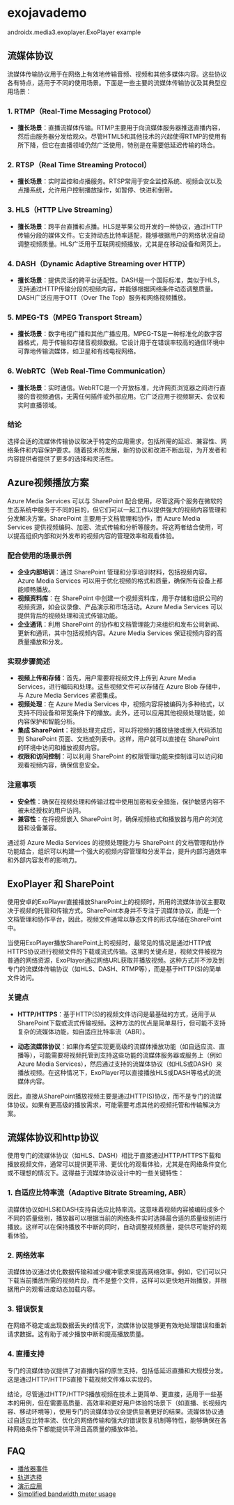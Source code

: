 # exojavademo

androidx.media3.exoplayer.ExoPlayer example

## 流媒体协议

流媒体传输协议用于在网络上有效地传输音频、视频和其他多媒体内容。这些协议各有特点，适用于不同的使用场景。下面是一些主要的流媒体传输协议及其典型应用场景：

### 1. RTMP（Real-Time Messaging Protocol）

- **擅长场景**：直播流媒体传输。RTMP主要用于向流媒体服务器推送直播内容，然后由服务器分发给观众。尽管HTML5和其他技术的兴起使得RTMP的使用有所下降，但它在直播领域仍然广泛使用，特别是在需要低延迟传输的场合。

### 2. RTSP（Real Time Streaming Protocol）

- **擅长场景**：实时监控和点播服务。RTSP常用于安全监控系统、视频会议以及点播系统，允许用户控制播放操作，如暂停、快进和倒带。

### 3. HLS（HTTP Live Streaming）

- **擅长场景**：跨平台直播和点播。HLS是苹果公司开发的一种协议，通过HTTP传输分段的媒体文件。它支持动态比特率适配，能够根据用户的网络状况自动调整视频质量。HLS广泛用于互联网视频播放，尤其是在移动设备和网页上。

### 4. DASH（Dynamic Adaptive Streaming over HTTP）

- **擅长场景**：提供灵活的跨平台适配性。DASH是一个国际标准，类似于HLS，支持通过HTTP传输分段的视频内容，并能够根据网络条件动态调整质量。DASH广泛应用于OTT（Over The Top）服务和网络视频播放。

### 5. MPEG-TS（MPEG Transport Stream）

- **擅长场景**：数字电视广播和其他广播应用。MPEG-TS是一种标准化的数字容器格式，用于传输和存储音视频数据。它设计用于在错误率较高的通信环境中可靠地传输流媒体，如卫星和有线电视网络。

### 6. WebRTC（Web Real-Time Communication）

- **擅长场景**：实时通信。WebRTC是一个开放标准，允许网页浏览器之间进行直接的音视频通信，无需任何插件或外部应用。它广泛应用于视频聊天、会议和实时直播领域。

### 结论

选择合适的流媒体传输协议取决于特定的应用需求，包括所需的延迟、兼容性、网络条件和内容保护要求。随着技术的发展，新的协议和改进不断出现，为开发者和内容提供者提供了更多的选择和灵活性。

## Azure视频播放方案

Azure Media Services 可以与 SharePoint 配合使用，尽管这两个服务在微软的生态系统中服务于不同的目的，但它们可以一起工作以提供强大的视频内容管理和分发解决方案。SharePoint 主要用于文档管理和协作，而 Azure Media Services 提供视频编码、加密、流式传输和分析等服务。将这两者结合使用，可以提高组织内部和对外发布的视频内容的管理效率和观看体验。

### 配合使用的场景示例

- **企业内部培训**：通过 SharePoint 管理和分享培训材料，包括视频内容。Azure Media Services 可以用于优化视频的格式和质量，确保所有设备上都能顺畅播放。
- **视频资料库**：在 SharePoint 中创建一个视频资料库，用于存储和组织公司的视频资源，如会议录像、产品演示和市场活动。Azure Media Services 可以提供背后的视频处理和流式传输功能。
- **企业通讯**：利用 SharePoint 的协作和文档管理能力来组织和发布公司新闻、更新和通讯，其中包括视频内容。Azure Media Services 保证视频内容的高质量播放和分发。
  
### 实现步骤简述

- **视频上传和存储**：首先，用户需要将视频文件上传到 Azure Media Services，进行编码和处理。这些视频文件可以存储在 Azure Blob 存储中，与 Azure Media Services 紧密集成。
- **视频处理**：在 Azure Media Services 中，视频内容将被编码为多种格式，以支持不同设备和带宽条件下的播放。此外，还可以应用其他视频处理功能，如内容保护和智能分析。
- **集成 SharePoint**：视频处理完成后，可以将视频的播放链接或嵌入代码添加到 SharePoint 页面、文档或列表中。这样，用户就可以直接在 SharePoint 的环境中访问和播放视频内容。
- **权限和访问控制**：可以利用 SharePoint 的权限管理功能来控制谁可以访问和观看视频内容，确保信息安全。

### 注意事项

- **安全性**：确保在视频处理和传输过程中使用加密和安全措施，保护敏感内容不被未经授权的用户访问。
- **兼容性**：在将视频嵌入 SharePoint 时，确保视频格式和播放器与用户的浏览器和设备兼容。

通过将 Azure Media Services 的视频处理能力与 SharePoint 的文档管理和协作功能结合，组织可以构建一个强大的视频内容管理和分发平台，提升内部沟通效率和外部内容发布的影响力。

## ExoPlayer 和 SharePoint

使用安卓的ExoPlayer直接播放SharePoint上的视频时，所用的流媒体协议主要取决于视频的托管和传输方式。SharePoint本身并不专注于流媒体协议，而是一个文档管理和协作平台，因此，视频文件通常以静态文件的形式存储在SharePoint中。

当使用ExoPlayer播放SharePoint上的视频时，最常见的情况是通过HTTP或HTTPS协议进行视频文件的下载或流式传输。这里的关键点是，视频文件被视为普通的网络资源，ExoPlayer通过网络URL获取并播放视频。这种方式并不涉及到专门的流媒体传输协议（如HLS、DASH、RTMP等），而是基于HTTP(S)的简单文件访问。

### 关键点

- **HTTP/HTTPS**：基于HTTP(S)的视频文件访问是最基础的方式，适用于从SharePoint下载或流式传输视频。这种方法的优点是简单易行，但可能不支持复杂的流媒体功能，如自适应比特率流（ABR）。

- **动态流媒体协议**：如果你希望实现更高级的流媒体播放功能（如自适应流、直播等），可能需要将视频托管到支持这些功能的流媒体服务器或服务上（例如Azure Media Services），然后通过支持的流媒体协议（如HLS或DASH）来播放视频。在这种情况下，ExoPlayer可以直接播放HLS或DASH等格式的流媒体内容。

因此，直接从SharePoint播放视频主要是通过HTTP(S)协议，而不是专门的流媒体协议。如果有更高级的播放需求，可能需要考虑其他的视频托管和传输解决方案。

## 流媒体协议和http协议

使用专门的流媒体协议（如HLS、DASH）相比于直接通过HTTP/HTTPS下载和播放视频文件，通常可以提供更平滑、更优化的观看体验，尤其是在网络条件变化或不理想的情况下。这得益于流媒体协议设计中的一些关键特性：

### 1. 自适应比特率流（Adaptive Bitrate Streaming, ABR）

流媒体协议如HLS和DASH支持自适应比特率流。这意味着视频内容被编码成多个不同的质量级别，播放器可以根据当前的网络条件实时选择最合适的质量级别进行播放。这样可以在保持播放不中断的同时，自动调整视频质量，提供尽可能好的观看体验。

### 2. 网络效率

流媒体协议通过优化数据传输和减少缓冲需求来提高网络效率。例如，它们可以只下载当前播放所需的视频片段，而不是整个文件，这样可以更快地开始播放，并根据用户的观看进度动态加载内容。

### 3. 错误恢复

在网络不稳定或出现数据丢失的情况下，流媒体协议能够更有效地处理错误和重新请求数据。这有助于减少播放中断和提高播放质量。

### 4. 直播支持

专门的流媒体协议提供了对直播内容的原生支持，包括低延迟直播和大规模分发。这是通过HTTP/HTTPS直接下载视频文件难以实现的。

结论，尽管通过HTTP/HTTPS播放视频在技术上更简单、更直接，适用于一些基本的用例，但在需要高质量、高效率和更好用户体验的场景下（如直播、长视频内容、移动环境等），使用专门的流媒体协议会提供显著更好的结果。流媒体协议通过自适应比特率流、优化的网络传输和强大的错误恢复机制等特性，能够确保在各种网络条件下都能提供平滑且高质量的播放体验。

## FAQ

- [播放器事件](https://developer.android.com/media/media3/exoplayer/listening-to-player-events?hl=zh-cn)
- [轨道选择](https://developer.android.com/media/media3/exoplayer/track-selection?hl=zh-cn#java)
- [演示应用](https://developer.android.com/media/media3/exoplayer/demo-application?hl=zh-cn)
- [Simplified bandwidth meter usage](https://medium.com/google-exoplayer/https-medium-com-google-exoplayer-simplified-bandwidth-meter-usage-17d8189f978b)
